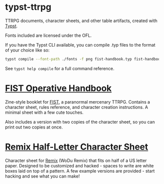 # typst-ttrpg
TTRPG documents, character sheets, and other table artifacts, created with [Typst](https://github.com/typst/).

Fonts included are licensed under the OFL. 

If you have the Typst CLI available, you can compile .typ files to the format of your choice like so:

```sh
typst compile --font-path ./fonts -f png fist-handbook.typ fist-handbook-{n}.png
```

See `typst help compile` for a full command reference.

# [FIST Operative Handbook](fist-handbook.typ)
Zine-style booklet for [FIST](https://claymorerpgs.itch.io/fist), a paranormal mercenary TTRPG. Contains a character sheet, rules reference, and character creation instructions. A minimal sheet with a few cute touches.

Also includes a version with two copies of the character sheet, so you can print out two copies at once.

# [Remix Half-Letter Character Sheet](wodu-remix-sheet-halfletter.typ)
Character sheet for [Remix](https://katamoiran.itch.io/remix) (WoDu Remix) that fits on half of a US letter paper. Designed to be customized and hacked - spaces to write are white boxes laid on top of a pattern. A few example versions are provided - start hacking and see what you can make!

